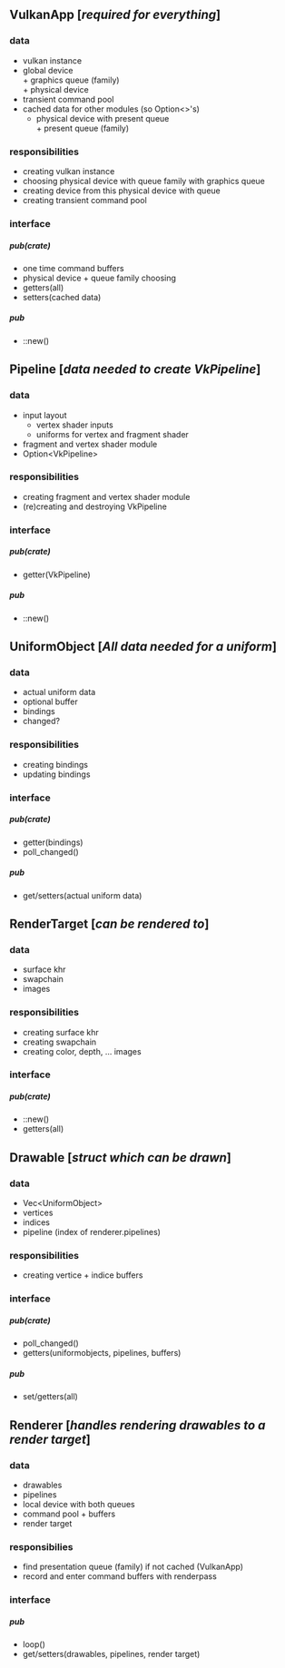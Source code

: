 ## VulkanApp [***required for everything***]
### data
 * vulkan instance
 * global device  
    \+ graphics queue (family)  
    \+ physical device
 * transient command pool
 * cached data for other modules (so Option<>'s)
    * physical device with present queue  
        \+ present queue (family)

### responsibilities
 * creating vulkan instance
 * choosing physical device with queue family with graphics queue
 * creating device from this physical device with queue
 * creating transient command pool

### interface
##### pub(crate)
 * one time command buffers
 * physical device + queue family choosing
 * getters(all)
 * setters(cached data)

##### pub
 * ::new()


## Pipeline [***data needed to create VkPipeline***]
### data
 * input layout
    * vertex shader inputs
    * uniforms for vertex and fragment shader
 * fragment and vertex shader module
 * Option\<VkPipeline\>

### responsibilities
 * creating fragment and vertex shader module
 * (re)creating and destroying VkPipeline

### interface
##### pub(crate)
 * getter(VkPipeline)

##### pub
 * ::new()


## UniformObject [***All data needed for a uniform***]
### data
 * actual uniform data
 * optional buffer
 * bindings
 * changed?

### responsibilities
 * creating bindings
 * updating bindings 

### interface
##### pub(crate)
 * getter(bindings)
 * poll_changed()

##### pub
 * get/setters(actual uniform data)



## RenderTarget [***can be rendered to***]
### data
 * surface khr
 * swapchain
 * images

### responsibilities
 * creating surface khr
 * creating swapchain
 * creating color, depth, ... images

### interface
##### pub(crate)
 * ::new()
 * getters(all)


## Drawable [***struct which can be drawn***]
### data
 * Vec\<UniformObject\>
 * vertices
 * indices
 * pipeline (index of renderer.pipelines)

### responsibilities
 * creating vertice + indice buffers

### interface
##### pub(crate)
 * poll_changed()
 * getters(uniformobjects, pipelines, buffers)

##### pub
 * set/getters(all)

## Renderer [***handles rendering drawables to a render target***]
### data
 * drawables
 * pipelines
 * local device with both queues
 * command pool + buffers
 * render target

### responsibilies
 * find presentation queue (family) if not cached (VulkanApp)
 * record and enter command buffers with renderpass

### interface
##### pub
 * loop()
 * get/setters(drawables, pipelines, render target)
